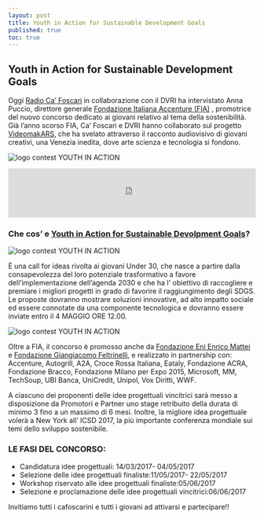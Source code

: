 ```yaml
---
layout: post
title: Youth in Action for Sustainable Development Goals
published: true
toc: true
---
```


## Youth in Action for Sustainable Development Goals

Oggi [Radio Ca’ Foscari](radiocafoscari.it) in collaborazione con il DVRI ha intervistato Anna Puccio, direttore generale [Fondazione Italiana Accenture (FIA)](fondazioneaccenture.it) , promotrice del nuovo concorso dedicato ai giovani  relativo al tema della sostenibilità.
Già l’anno scorso FIA, Ca’ Foscari e DVRI hanno collaborato sul progetto [VideomakARS](http://distrettovenezianoricerca.it/progetti/video-makars.html), che ha svelato attraverso il racconto audiovisivo di giovani creativi, una Venezia inedita, dove arte scienza e tecnologia si fondono.

![logo contest YOUTH IN ACTION]({{site.baseurl}}/assets/posts/FIA_SOSTENIBILE.png)

<iframe src="https://widget.spreaker.com/player?episode_id=11514756&theme=light&autoplay=false&playlist=false&cover_image_url=https%3A%2F%2Fd3wo5wojvuv7l.cloudfront.net%2Fimages.spreaker.com%2Foriginal%2F7f2ff23a2c94dd6e711842848301bafd.jpg" width="100%" height="100px" frameborder="0"></iframe>

### Che cos’ e [Youth in Action for Sustainable Devolpment Goals](http://youthinactionforsdgs.ideatre60.it/)?

![logo contest YOUTH IN ACTION]({{site.baseurl}}/assets/posts/FIA_SOSTENIBILE2.png)

È una call for ideas rivolta ai giovani Under 30, che nasce a partire dalla consapevolezza del loro potenziale trasformativo a favore dell’implementazione dell’agenda 2030 e che ha l' obiettivo di raccogliere e premiare i migliori progetti in grado di favorire il raggiungimento degli SDGS.
Le proposte dovranno mostrare soluzioni innovative, ad alto impatto sociale ed essere connotate da una componente tecnologica e dovranno essere inviate entro il 4 MAGGIO ORE 12.00.

![logo contest YOUTH IN ACTION]({{site.baseurl}}/assets/posts/FIA_SOSTENIBILE3.png)

Oltre a FIA, il concorso è promosso anche da [Fondazione Eni Enrico Mattei](http://www.feem.it/getpage.aspx?id=3643&lang=ita) e [Fondazione Giangiacomo Feltrinelli](http://www.fondazionefeltrinelli.it/), e realizzato in partnership con: Accenture, Autogrill, A2A, Croce Rossa Italiana, Eataly, Fondazione ACRA, Fondazione Bracco, Fondazione Milano per Expo 2015, Microsoft, MM, TechSoup, UBI Banca, UniCredit, Unipol, Vox Diritti, WWF.	

A ciascuno dei proponenti delle idee progettuali vincitrici sarà messo a disposizione da Promotori e Partner uno stage retribuito della durata di minimo 3 fino a un massimo di 6 mesi. 
Inoltre, la migliore idea progettuale volerà a New York all’ ICSD 2017, la più importante conferenza mondiale sui temi dello sviluppo sostenibile.

### LE FASI DEL CONCORSO:
- Candidatura idee progettuali: 14/03/2017- 04/05/2017
- Selezione delle idee progettuali finaliste:11/05/2017- 22/05/2017
- Workshop riservato alle idee progettuali finaliste:05/06/2017
- Selezione e proclamazione delle idee progettuali vincitrici:06/06/2017


Invitiamo tutti i cafoscarini e tutti i giovani ad attivarsi e partecipare!!
